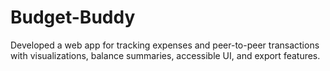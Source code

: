 # Budget-Buddy
Developed a web app for tracking expenses and peer-to-peer transactions with visualizations, balance summaries, accessible UI, and export features.
